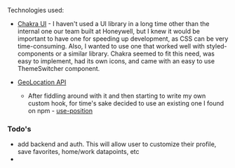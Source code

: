 

Technologies used:
- [Chakra UI]() - I haven't used a UI library in a long time other than the internal one our team built at Honeywell, but I knew it would be important to have one for speeding up development, as CSS can be very time-consuming. Also, I wanted to use one that worked well with styled-components or a similar library. Chakra seemed to fit this need, was easy to implement, had its own icons, and came with an easy to use ThemeSwitcher component.

- [GeoLocation API](https://developer.mozilla.org/en-US/docs/Web/API/Geolocation)
  - After fiddling around with it and then starting to write my own custom hook, for time's sake decided to use an existing one I found on npm - [use-position](https://www.npmjs.com/package/use-position)


### Todo's
- add backend and auth. This will allow user to customize their profile, save favorites, home/work datapoints, etc
- 